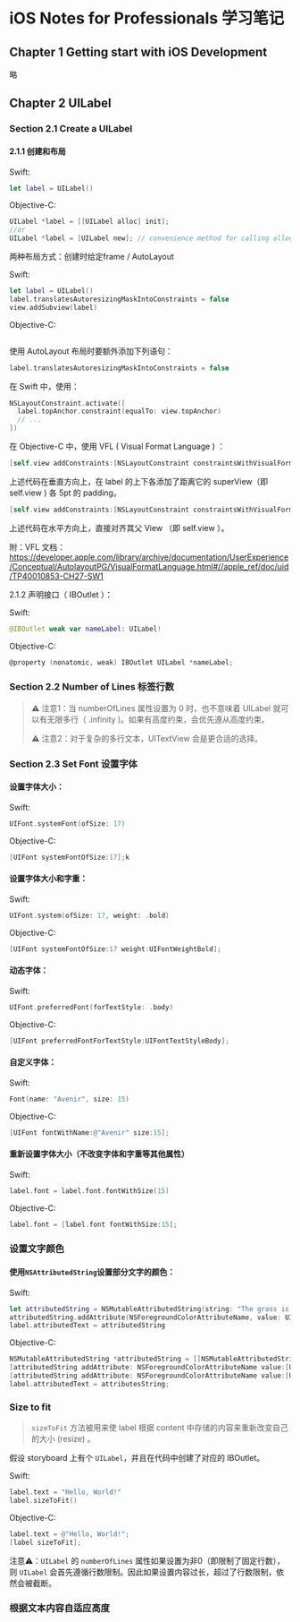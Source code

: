 # iOS Notes for Professionals 学习笔记

## Chapter 1 Getting start with iOS Development

略

## Chapter 2 UILabel

### Section 2.1 Create a UILabel

#### 2.1.1 创建和布局

Swift:

```swift
let label = UILabel()
```

Objective-C:

```objective-c
UILabel *label = [[UILabel alloc] init];
//or
UILabel *label = [UILabel new]; // convenience method for calling alloc-init
```



两种布局方式：创建时给定frame / AutoLayout

Swift:

```swift
let label = UILabel()
label.translatesAutoresizingMaskIntoConstraints = false
view.addSubview(label)
```

Objective-C:

```objective-c

```



使用 AutoLayout 布局时要额外添加下列语句：

```swift
label.translatesAutoresizingMaskIntoConstraints = false
```

在 Swift 中，使用：

```swift
NSLayoutConstraint.activate([
  label.topAnchor.constraint(equalTo: view.topAnchor)
  // ...
])
```

在 Objective-C 中，使用 VFL ( Visual Format Language ) ：

```objective-c
[self.view addConstraints:[NSLayoutConstraint constraintsWithVisualFormat:@"V:|-5-[labelName]-5-|" options:0 metrics:nil views:@{@"labelName":label}]];
```

上述代码在垂直方向上，在 label 的上下各添加了距离它的 superView（即 self.view ) 各 5pt 的 padding。

```objective-c
[self.view addConstraints:[NSLayoutConstraint constraintsWithVisualFormat:@"H:|[labelName]|" options:0 metrics:nil views:@{@"labelName":label}]];
```

上述代码在水平方向上，直接对齐其父 View （即 self.view ）。

附：VFL 文档：https://developer.apple.com/library/archive/documentation/UserExperience/Conceptual/AutolayoutPG/VisualFormatLanguage.html#//apple_ref/doc/uid/TP40010853-CH27-SW1

2.1.2 声明接口（ IBOutlet ）：

Swift:

```swift
@IBOutlet weak var nameLabel: UILabel!
```

Objective-C:

```objective-c
@property (nonatomic, weak) IBOutlet UILabel *nameLabel;
```



### Section 2.2 Number of Lines 标签行数

> ⚠️ 注意1：当 numberOfLines 属性设置为 0 时，也不意味着 UILabel 就可以有无限多行（ .infinity )。如果有高度约束，会优先遵从高度约束。
>
> ⚠️ 注意2：对于复杂的多行文本，UITextView 会是更合适的选择。

### Section 2.3 Set Font 设置字体

#### 设置字体大小：

Swift:

```swift
UIFont.systemFont(ofSize: 17)
```

Objective-C:

```objective-c
[UIFont systemFontOfSize:17];k
```

#### 设置字体大小和字重：

Swift:

```swift
UIFont.system(ofSize: 17, weight: .bold)
```

Objective-C:

```objective-c
[UIFont systemFontOfSize:17 weight:UIFontWeightBold];
```

#### 动态字体：

Swift:

```swift
UIFont.preferredFont(forTextStyle: .body)
```

Objective-C:

```objective-c
[UIFont preferredFontForTextStyle:UIFontTextStyleBody];
```

#### 自定义字体：

Swift:

```swift
Font(name: "Avenir", size: 15)
```

Objective-C:

```objective-c
[UIFont fontWithName:@"Avenir" size:15];
```

#### 重新设置字体大小（不改变字体和字重等其他属性）

Swift:

```swift
label.font = label.font.fontWithSize(15)
```

Objective-C:

```objective-c
label.font = [label.font fontWithSize:15];
```

### 设置文字颜色

#### 使用`NSAttributedString`设置部分文字的颜色：

Swift:

```swift
let attributedString = NSMutableAttributedString(string: "The grass is green; the sky is blue.") attributedString.addAttribute(NSForegroundColorAttributeName, value: UIColor.green(), range: NSRange(location: 13, length: 5))
attributedString.addAttribute(NSForegroundColorAttributeName, value: UIColor.blue(), range: NSRange(location: 31, length: 4))
label.attributedText = attributedString
```

Objective-C:

```objective-c
NSMutableAttributedString *attributedString = [[NSMutableAttributedString alloc] initWithString:@"The grass is green; the sky is blue."];
[attributedString addAttribute: NSForegroundColorAttributeName value:[UIColor greenColor] range:NSMakeRange(13, 5)];
[attributedString addAttribute: NSForegroundColorAttributeName value:[UIColor blueColor] range:NSMakeRange(31, 4)];
label.attributedText = attributesString;
```

### Size to fit

> `sizeToFit` 方法被用来使 label 根据 content 中存储的内容来重新改变自己的大小 (resize) 。

假设 storyboard 上有个 `UILabel`，并且在代码中创建了对应的 IBOutlet。

Swift:

```swift
label.text = "Hello, World!"
label.sizeToFit()
```

Objective-C:

```objective-c
label.text = @"Hello, World!";
[label sizeToFit];
```

注意⚠️：`UILabel` 的 `numberOfLines` 属性如果设置为非0（即限制了固定行数），则 `UILabel` 会首先遵循行数限制。因此如果设置内容过长，超过了行数限制，依然会被截断。

### 根据文本内容自适应高度

